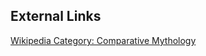 ## External Links
[Wikipedia Category: Comparative Mythology](https://en.wikipedia.org/wiki/Category:Comparative-mythology)